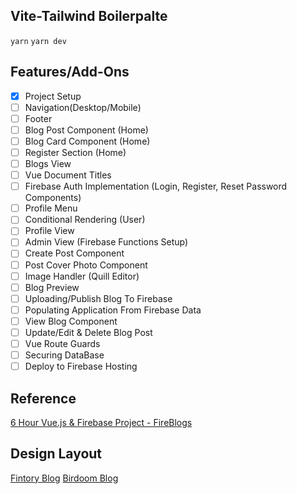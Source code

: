 ## Vite-Tailwind Boilerpalte

`yarn`
`yarn dev`

## Features/Add-Ons

- [x] Project Setup
- [ ] Navigation(Desktop/Mobile)
- [ ] Footer
- [ ] Blog Post Component (Home)
- [ ] Blog Card Component (Home)
- [ ] Register Section (Home)
- [ ] Blogs View
- [ ] Vue Document Titles
- [ ] Firebase Auth Implementation (Login, Register, Reset Password Components)
- [ ] Profile Menu
- [ ] Conditional Rendering (User)
- [ ] Profile View
- [ ] Admin View (Firebase Functions Setup)
- [ ] Create Post Component
- [ ] Post Cover Photo Component
- [ ] Image Handler (Quill Editor)
- [ ] Blog Preview
- [ ] Uploading/Publish Blog To Firebase
- [ ] Populating Application From Firebase Data
- [ ] View Blog Component
- [ ] Update/Edit & Delete Blog Post
- [ ] Vue Route Guards
- [ ] Securing DataBase
- [ ] Deploy to Firebase Hosting

## Reference

[6 Hour Vue.js & Firebase Project - FireBlogs](https://www.youtube.com/watch?v=ISv22NNL-aE)

## Design Layout

[Fintory Blog](https://dribbble.com/shots/15006128-Fintory-Blog/attachments/6728036?mode=media)
[Birdoom Blog](https://dribbble.com/shots/6194807-Bidroom-Blog-and-article)
